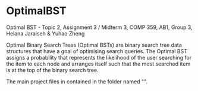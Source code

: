 # OptimalBST
Optimal BST - Topic 2, Assignment 3 / Midterm 3, COMP 359, AB1, Group 3, Helana Jaraiseh &amp; Yuhao Zheng

Optimal Binary Search Trees (Optimal BSTs) are binary search tree data structures that have a goal of optimising search queries. 
The Optimal BST assigns a probability that represents the likelihood of the user searching for the item to each node 
and arranges itself such that the most searched item is at the top of the binary search tree.

The main project files in contained in the folder named "".

